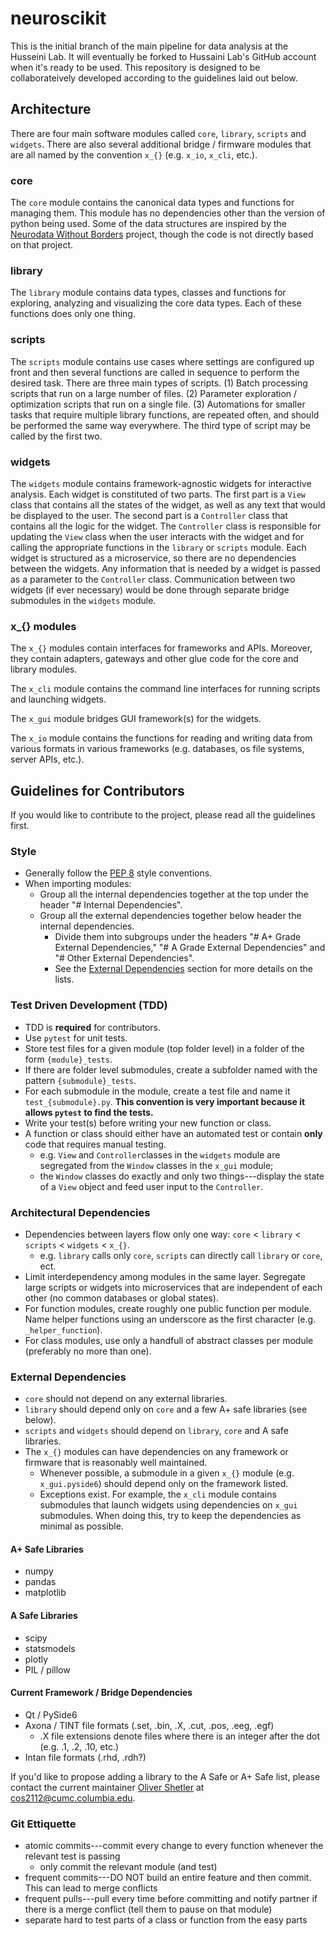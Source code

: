 # neuroscikit
This is the initial branch of the main pipeline for data analysis at the Husseini Lab. It will eventually be forked to Hussaini Lab's GitHub account when it's ready to be used. This repository is designed to be collaborateively developed according to the guidelines laid out below.

## Architecture

There are four main software modules called `core`, `library`, `scripts` and `widgets`. There are also several additional bridge / firmware modules that are all named by the convention `x_{}` (e.g. `x_io`, `x_cli`, etc.).

### core
The `core` module contains the canonical data types and functions for managing them. This module has no dependencies other than the version of python being used. Some of the data structures are inspired by the [Neurodata Without Borders](https://www.nwb.org/) project, though the code is not directly based on that project.

### library
The `library` module contains data types, classes and functions for exploring, analyzing and visualizing the core data types. Each of these functions does only one thing.

### scripts
The `scripts` module contains use cases where settings are configured up front and then several functions are called in sequence to perform the desired task. There are three main types of scripts. (1) Batch processing scripts that run on a large number of files. (2) Parameter exploration / optimization scripts that run on a single file. (3) Automations for smaller tasks that require multiple library functions, are repeated often, and should be performed the same way everywhere. The third type of script may be called by the first two.

### widgets
The `widgets` module contains framework-agnostic widgets for interactive analysis. Each widget is constituted of two parts. The first part is a `View` class that contains all the states of the widget, as well as any text that would be displayed to the user. The second part is a `Controller` class that contains all the logic for the widget. The `Controller` class is responsible for updating the `View` class when the user interacts with the widget and for calling the appropriate functions in the `library` or `scripts` module. Each widget is structured as a microservice, so there are no dependencies between the widgets. Any information that is needed by a widget is passed as a parameter to the `Controller` class. Communication between two widgets (if ever necessary) would be done through separate bridge submodules in the `widgets` module.

### x_{} modules

The `x_{}` modules contain interfaces for frameworks and APIs. Moreover, they contain adapters, gateways and other glue code for the core and library modules.

The `x_cli` module contains the command line interfaces for running scripts and launching widgets.

The `x_gui` module bridges GUI framework(s) for the widgets.

The `x_io` module contains the functions for reading and writing data from various formats in various frameworks (e.g. databases, os file systems, server APIs, etc.).


## Guidelines for Contributors

If you would like to contribute to the project, please read all the guidelines first.

### Style

- Generally follow the [PEP 8](https://peps.python.org/pep-0008/) style conventions.
- When importing modules:
    - Group all the internal dependencies together at the top under the header "# Internal Dependencies".
    - Group all the external dependencies together below header the internal dependencies.
        - Divide them into subgroups under the headers "# A+ Grade External Dependencies," "# A Grade External Dependencies" and "# Other External Dependencies".
        - See the [External Dependencies](#external-dependencies) section for more details on the lists.

### Test Driven Development (TDD)
- TDD is **required** for contributors.
- Use `pytest` for unit tests.
- Store test files for a given module (top folder level) in a folder of the form `{module}_tests`.
- If there are folder level submodules, create a subfolder named with the pattern `{submodule}_tests`.
- For each submodule in the module, create a test file and name it `test_{submodule}.py`.
**This convention is very important because it allows `pytest` to find the tests.**
- Write your test(s) before writing your new function or class.
- A function or class should either have an automated test or contain **only** code that requires manual testing.
    - e.g. `View` and `Controller`classes in the `widgets` module are segregated from the `Window` classes in the `x_gui` module;
    - the `Window` classes do exactly and only two things---display the state of a `View` object and feed user input to the `Controller`.

### Architectural Dependencies
- Dependencies between layers flow only one way:  `core` < `library` < `scripts` < `widgets` < `x_{}`.
    - e.g. `library` calls only `core`, `scripts` can directly call `library` or `core`, ect.
- Limit interdependency among modules in the same layer. Segregate large scripts or widgets into microservices that are independent of each other (no common databases or global states).
- For function modules, create roughly one public function per module. Name helper functions using an underscore as the first character (e.g. `_helper_function`).
- For class modules, use only a handfull of abstract classes per module (preferably no more than one).

### External Dependencies
- `core` should not depend on any external libraries.
- `library` should depend only on `core` and a few A+ safe libraries (see below).
- `scripts` and `widgets` should depend on `library`, `core` and A safe libraries.
- The `x_{}` modules can have dependencies on any framework or firmware that is reasonably well maintained.
    - Whenever possible, a submodule in a given `x_{}` module (e.g. `x_gui.pyside6`) should depend only on the framework listed.
    - Exceptions exist. For example, the `x_cli` module contains submodules that launch widgets using dependencies on `x_gui` submodules. When doing this, try to keep the dependencies as minimal as possible.

#### A+ Safe Libraries
- numpy
- pandas
- matplotlib

#### A Safe Libraries
- scipy
- statsmodels
- plotly
- PIL / pillow

#### Current Framework / Bridge Dependencies
- Qt / PySide6
- Axona / TINT file formats (.set, .bin, .X, .cut, .pos, .eeg, .egf)
    - .X file extensions denote files where there is an integer after the dot (e.g. .1, .2, .10, etc.)
- Intan file formats (.rhd, .rdh?)

If you'd like to propose adding a library to the A Safe or A+ Safe list, please contact the current maintainer [Oliver Shetler]() at [cos2112@cumc.columbia.edu](cos2112@cumc.columbia.edu).

### Git Ettiquette
- atomic commits---commit every change to every function whenever the relevant test is passing
	- only commit the relevant module (and test)
- frequent commits---DO NOT build an entire feature and then commit. This can lead to merge conflicts
- frequent pulls---pull every time before committing and notify partner if there is a merge conflict (tell them to pause on that module)
- separate hard to test parts of a class or function from the easy parts

